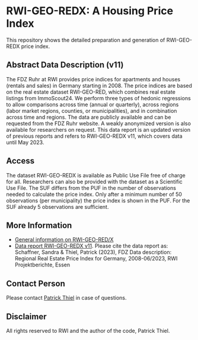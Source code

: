 # RWI-GEO-REDX: A Housing Price Index

This repository shows the detailed preparation and generation of RWI-GEO-REDX price index.

## Abstract Data Description (v11)

The FDZ Ruhr at RWI provides price indices for apartments and houses (rentals and sales) in
Germany starting in 2008. The price indices are based on the real estate dataset RWI-GEO-RED,
which combines real estate listings from ImmoScout24. We perform three types of hedonic regressions to allow comparisons across time (annual or quarterly), across regions (labor market regions, counties, or municipalities), and in combination across time and regions. The data are publicly available and can be requested from the FDZ Ruhr website. A weakly anonymized version is also available for researchers on request. This data report is an updated version of previous reports and refers to RWI-GEO-REDX v11,
which covers data until May 2023.

## Access

The dataset RWI-GEO-REDX is available as Public Use File free of charge for all. Researchers can also be provided with the dataset as a Scientific Use File. The SUF differs from the PUF in the number of observations needed to calculate the price index. Only after a minimum number of 50 observations (per municipality) the price index is shown in the PUF. For the SUF already 5 observations are sufficient.

## More Information

- [General information on RWI-GEO-RED/X](https://www.rwi-essen.de/en/research-advice/further/research-data-center-ruhr-fdz/data-sets/rwi-geo-red/x-real-estate-data-and-price-indices)
- [Data report RWI-GEO-REDX v11](https://www.rwi-essen.de/fileadmin/user_upload/RWI/FDZ/Datenbeschreibung-REDXv11.pdf). Please cite the data report as: Schaffner, Sandra & Thiel, Patrick (2023), FDZ Data description: Regional Real Estate Price Index for Germany, 2008-06/2023, RWI Projektberichte, Essen

## Contact Person

Please contact [Patrick Thiel](https://www.rwi-essen.de/rwi/team/person/patrick-thiel) in case of questions.

## Disclaimer

All rights reserved to RWI and the author of the code, Patrick Thiel.